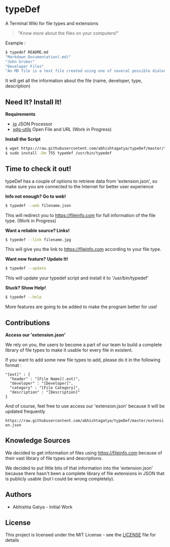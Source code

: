 # typeDef

A Terminal Wiki for file types and extensions
> "Know more about the files on your computers!"

Example :

```bash
$ typedef README.md
"Markdown Documentation(.md)"
"John Gruber"
"Developer Files"
"An MD file is a text file created using one of several possible dialects of the Markdown language..."
```

It will get all the information about the file (name, developer, type, description)

## Need It? Install It!

**Requirements**
- [jq](https://stedolan.github.io/jq/) JSON Processor
- [xdg-utils](https://launchpad.net/ubuntu/xenial/+package/xdg-utils) Open File and URL (Work in Progress)

**Install the Script**

```bash
$ wget https://raw.githubusercontent.com/abhishtagatya/typeDef/master/typedef
$ sudo install -Dm 755 typedef /usr/bin/typedef
```

## Time to check it out!

typeDef has a couple of options to retrieve data from 'extension.json', so make sure you are connected to the Internet for better user experience

**Info not enough? Go to web!**

```bash
$ typedef --web filename.json
```

This will redirect you to https://fileinfo.com for full information of the file type. (Work in Progress)

**Want a reliable source? Links!**

```bash
$ typedef --link filename.jpg
```

This will give you the link to https://fileinfo.com according to your file type.

**Want new feature? Update It!**

```bash
$ typedef --update
```

This will update your typedef script and install it to '/usr/bin/typedef'

**Stuck? Show Help!**

```bash
$ typedef --help
```

More features are going to be added to make the program better for use!

## Contributions

**Access our 'extension.json'**

We rely on you, the users to become a part of our team to build a complete library of file types to make it usable for every file in existent.

If you want to add some new file types to add, please do it in the following format :

```
"[ext]" : {
  "header" : "[File Name](.ext)",
  "developer" : "[Developer]",
  "category" : "[File Category]",
  "description" : "[Description]"
}
```

And of course, feel free to use access our 'extension.json' because it will be updated frequently

`https://raw.githubusercontent.com/abhishtagatya/typeDef/master/extension.json`

## Knowledge Sources

We decided to get information of files using https://fileinfo.com because of their vast library of file types and descriptions.

We decided to put little bits of that information into the 'extension.json' because there hasn't been a complete library of file extensions in JSON that is publicly usable (but I could be wrong completely).

## Authors
- Abhishta Gatya - Initial Work

## License

This project is licensed under the MIT License - see the [LICENSE](https://github.com/abhishtagatya/typeDef/blob/master/LICENSE) file for details
